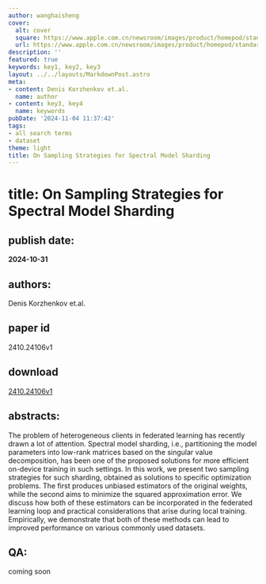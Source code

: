 ```yaml
---
author: wanghaisheng
cover:
  alt: cover
  square: https://www.apple.com.cn/newsroom/images/product/homepod/standard/Apple-HomePod-hero-230118_big.jpg.large_2x.jpg
  url: https://www.apple.com.cn/newsroom/images/product/homepod/standard/Apple-HomePod-hero-230118_big.jpg.large_2x.jpg
description: ''
featured: true
keywords: key1, key2, key3
layout: ../../layouts/MarkdownPost.astro
meta:
- content: Denis Korzhenkov et.al.
  name: author
- content: key3, key4
  name: keywords
pubDate: '2024-11-04 11:37:42'
tags:
- all search terms
- dataset
theme: light
title: On Sampling Strategies for Spectral Model Sharding
---
```


# title: On Sampling Strategies for Spectral Model Sharding 
## publish date: 
**2024-10-31** 
## authors: 
  Denis Korzhenkov et.al. 
## paper id
2410.24106v1
## download
[2410.24106v1](http://arxiv.org/abs/2410.24106v1)
## abstracts:
The problem of heterogeneous clients in federated learning has recently drawn a lot of attention. Spectral model sharding, i.e., partitioning the model parameters into low-rank matrices based on the singular value decomposition, has been one of the proposed solutions for more efficient on-device training in such settings. In this work, we present two sampling strategies for such sharding, obtained as solutions to specific optimization problems. The first produces unbiased estimators of the original weights, while the second aims to minimize the squared approximation error. We discuss how both of these estimators can be incorporated in the federated learning loop and practical considerations that arise during local training. Empirically, we demonstrate that both of these methods can lead to improved performance on various commonly used datasets.
## QA:
coming soon
